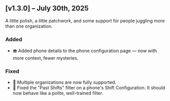 ## [v1.3.0] – July 30th, 2025

A little polish, a little patchwork, and some support for people juggling more than one organization.

### Added

- ☎️ Added phone details to the phone configuration page — now with more context, fewer mysteries.

### Fixed

- 🧩 Multiple organizations are now fully supported.
- 🧹 Fixed the "Past Shifts" filter on a phone's Shift Configuration. It should now behave like a polite, well-trained filter.
